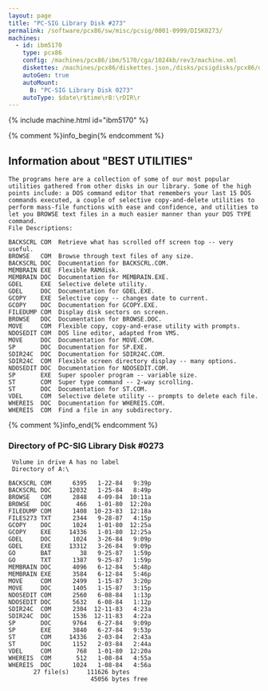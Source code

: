 ```yaml
---
layout: page
title: "PC-SIG Library Disk #273"
permalink: /software/pcx86/sw/misc/pcsig/0001-0999/DISK0273/
machines:
  - id: ibm5170
    type: pcx86
    config: /machines/pcx86/ibm/5170/cga/1024kb/rev3/machine.xml
    diskettes: /machines/pcx86/diskettes.json,/disks/pcsigdisks/pcx86/diskettes.json
    autoGen: true
    autoMount:
      B: "PC-SIG Library Disk 0273"
    autoType: $date\r$time\rB:\rDIR\r
---
```


{% include machine.html id="ibm5170" %}

{% comment %}info_begin{% endcomment %}

## Information about "BEST UTILITIES"

    The programs here are a collection of some of our most popular
    utilities gathered from other disks in our library. Some of the high
    points include: a DOS command editor that remembers your last 15 DOS
    commands executed, a couple of selective copy-and-delete utilities to
    perform mass-file functions with ease and confidence, and utilities to
    let you BROWSE text files in a much easier manner than your DOS TYPE
    command.
    File Descriptions:
    
    BACKSCRL COM  Retrieve what has scrolled off screen top -- very useful.
    BROWSE   COM  Browse through text files of any size.
    BACKSCRL DOC  Documentation for BACKSCRL.COM.
    MEMBRAIN EXE  Flexible RAMdisk.
    MEMBRAIN DOC  Documentation for MEMBRAIN.EXE.
    GDEL     EXE  Selective delete utility.
    GDEL     DOC  Documentation for GDEL.EXE.
    GCOPY    EXE  Selective copy -- changes date to current.
    GCOPY    DOC  Documentation for GCOPY.EXE.
    FILEDUMP COM  Display disk sectors on screen.
    BROWSE   DOC  Documentation for BROWSE.DOC.
    MOVE     COM  Flexible copy, copy-and-erase utility with prompts.
    NDOSEDIT COM  DOS line editor, adapted from VMS.
    MOVE     DOC  Documentation for MOVE.COM.
    SP       DOC  Documentation for SP.EXE.
    SDIR24C  DOC  Documentation for SDIR24C.COM.
    SDIR24C  COM  Flexible screen directory display -- many options.
    NDOSEDIT DOC  Documentation for NDOSEDIT.COM.
    SP       EXE  Super spooler program -- variable size.
    ST       COM  Super type command -- 2-way scrolling.
    ST       DOC  Documentation for ST.COM.
    VDEL     COM  Selective delete utility -- prompts to delete each file.
    WHEREIS  DOC  Documentation for WHEREIS.COM.
    WHEREIS  COM  Find a file in any subdirectory.
{% comment %}info_end{% endcomment %}


### Directory of PC-SIG Library Disk #0273

     Volume in drive A has no label
     Directory of A:\

    BACKSCRL COM      6395   1-22-84   9:39p
    BACKSCRL DOC     12032   1-25-84   8:49p
    BROWSE   COM      2848   4-09-84  10:11a
    BROWSE   DOC       466   1-01-80  12:20a
    FILEDUMP COM      1408  10-23-83  12:18a
    FILES273 TXT      2344   9-28-87   4:15p
    GCOPY    DOC      1024   1-01-80  12:25a
    GCOPY    EXE     14336   1-01-80  12:25a
    GDEL     DOC      1024   3-26-84   9:09p
    GDEL     EXE     13312   3-26-84   9:09p
    GO       BAT        38   9-25-87   1:59p
    GO       TXT      1387   9-25-87   1:59p
    MEMBRAIN DOC      4096   6-12-84   5:48p
    MEMBRAIN EXE      3584   6-12-84   5:46p
    MOVE     COM      2499   1-15-87   3:20p
    MOVE     DOC      1405   1-15-87   3:15p
    NDOSEDIT COM      2560   6-08-84   1:13p
    NDOSEDIT DOC      5632   6-08-84   1:12p
    SDIR24C  COM      2304  12-11-83   4:23a
    SDIR24C  DOC      1536  12-11-83   4:22a
    SP       DOC      9764   6-27-84   9:09p
    SP       EXE      3840   6-27-84   9:53p
    ST       COM     14336   2-03-84   2:43a
    ST       DOC      1152   2-03-84   2:44a
    VDEL     COM       768   1-01-80  12:20a
    WHEREIS  COM       512   1-08-84   4:55a
    WHEREIS  DOC      1024   1-08-84   4:56a
           27 file(s)     111626 bytes
                           45056 bytes free
